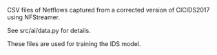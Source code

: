 CSV files of Netflows captured from a corrected version of CICIDS2017 using NFStreamer.

See src/ai/data.py for details.

These files are used for training the IDS model.
